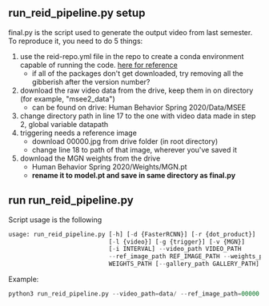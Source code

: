 ## run_reid_pipeline.py setup
final.py is the script used to generate the output video from last semester.
To reproduce it, you need to do 5 things:
1. use the reid-repo.yml file in the repo to create a conda environment capable of running the code. [here for reference](https://gist.github.com/pratos/e167d4b002f5d888d0726a5b5ddcca57)
   - if all of the packages don't get downloaded, try removing all the gibberish after the version number?
2. download the raw video data from the drive, keep them in on directory (for example, "msee2_data")
   - can be found on drive: Human Behavior Spring 2020/Data/MSEE
3. change directory path in line 17 to the one with video data made in step 2, global variable datapath
4. triggering needs a reference image
   - download 00000.jpg from drive folder (in root directory)
   - change line 18 to path of that image, wherever you've saved it
5. download the MGN weights from the drive
   - Human Behavior Spring 2020/Weights/MGN.pt
   - **rename it to model.pt and save in same directory as final.py**

## run run_reid_pipeline.py
Script usage is the following

```python
usage: run_reid_pipeline.py [-h] [-d {FasterRCNN}] [-r {dot_product}]
                            [-l {video}] [-g {trigger}] [-v {MGN}]
                            [-i INTERVAL] --video_path VIDEO_PATH
                            --ref_image_path REF_IMAGE_PATH --weights_path
                            WEIGHTS_PATH [--gallery_path GALLERY_PATH]
```

Example:
```python
python3 run_reid_pipeline.py --video_path=data/ --ref_image_path=00000.jpg --weights_path=<path to mgn weights> --interval=2 --gallery_path=tmpgal/
```
